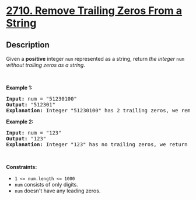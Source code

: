 # [2710. Remove Trailing Zeros From a String](https://leetcode.com/problems/remove-trailing-zeros-from-a-string)

## Description
<p>Given a <strong>positive</strong> integer <code>num</code> represented as a string, return <em>the integer </em><code>num</code><em> without trailing zeros as a string</em>.</p>

<p>&nbsp;</p>
<p><strong class="example">Example 1:</strong></p>

<pre><strong>Input:</strong> num = "51230100"
<strong>Output:</strong> "512301"
<strong>Explanation:</strong> Integer "51230100" has 2 trailing zeros, we remove them and return integer "512301".
</pre>

<p><strong class="example">Example 2:</strong></p>

<pre><strong>Input:</strong> num = "123"
<strong>Output:</strong> "123"
<strong>Explanation:</strong> Integer "123" has no trailing zeros, we return integer "123".
</pre>

<p>&nbsp;</p>
<p><strong>Constraints:</strong></p>

<ul>
	<li><code>1 &lt;= num.length &lt;= 1000</code></li>
	<li><code>num</code> consists&nbsp;of only digits.</li>
	<li><code>num</code> doesn't&nbsp;have any leading zeros.</li>
</ul>